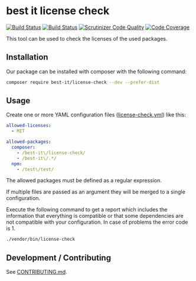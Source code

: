 # best it license check

[![Build Status](https://travis-ci.org/bestit/license-check.svg?branch=main)](https://travis-ci.org/bestit/license-check) [![Build Status](https://scrutinizer-ci.com/g/bestit/license-check/badges/build.png?b=main)](https://scrutinizer-ci.com/g/bestit/license-check/build-status/main) [![Scrutinizer Code Quality](https://scrutinizer-ci.com/g/bestit/license-check/badges/quality-score.png?b=main)](https://scrutinizer-ci.com/g/bestit/license-check/?branch=main) [![Code Coverage](https://scrutinizer-ci.com/g/bestit/license-check/badges/coverage.png?b=main)](https://scrutinizer-ci.com/g/bestit/license-check/?branch=main)

This tool can be used to check the licenses of the used packages.

## Installation

Our package can be installed with composer with the following command:
```bash
composer require best-it/license-check --dev --prefer-dist
```

## Usage

Create one or more YAML configuration files ([license-check.yml](license-check.yml)) like this:
```yaml
allowed-licenses:
  - MIT

allowed-packages:
  composer:
    - /best-it\/license-check/
    - /best-it\/.*/
  npm:
    - /test\/test/
```

The allowed packages must be defined as a regular expression.

If multiple files are passed as an argument they will be merged to a single configuration.

Execute the following command to get a report which includes the information that everything is compatible or that
some dependencies are not compatible with your configuration. In case of problems the error code is 1.
```bash
./vendor/bin/license-check 
```

## Development / Contributing

See [CONTRIBUTING.md](./CONTRIBUTING.md).
